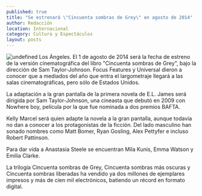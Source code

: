 ```yaml
---
published: true
title: "Se estrenará \"Cincuenta sombras de Grey\" en agosto de 2014"
author: Redacción
location: Internacional
category: Cultura y Espectáculos
layout: posts
---
```


![undefined](http://i.imgur.com/zirB4VXm.jpg)
Los Ángeles. El 1 de agosto de 2014 será la fecha de estreno de la versión cinematográfica del libro "Cincuenta sombras de Grey", bajo la dirección de Sam Taylor-Johnson.
Focus Features y Universal dieron a conocer que a mediados del año que entra el largometraje llegará a las salas cinematográficas, pero sólo de Estados Unidos.

La adaptación a la gran pantalla de la primera novela de E.L. James será dirigida por Sam Taylor-Johnson, una cineasta que debutó en 2009 con Nowhere boy, película por la que fue nominada a dos premios BAFTA.

Kelly Marcel será quien adapte la novela a la gran pantalla, aunque todavía no dan a conocer a los protagonistas de la ficción. Del lado masculino han sonado nombres como Matt Bomer, Ryan Gosling, Alex Pettyfer e incluso Robert Pattinson.

Para dar vida a Anastasia Steele se encuentran Mila Kunis, Emma Watson y Emilia Clarke.

La trilogía Cincuenta sombras de Grey, Cincuenta sombras más oscuras y Cincuenta sombras liberadas ha vendido ya dos millones de ejemplares impresos y más de cien mil electrónicos, batiendo un récord en formato digital.
